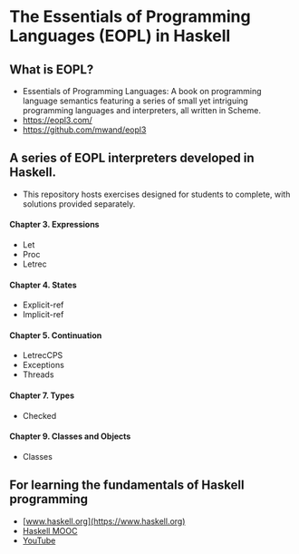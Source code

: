 # The Essentials of Programming Languages (EOPL) in Haskell

## What is EOPL?
 - Essentials of Programming Languages: A book on programming language semantics featuring a series of small yet intriguing programming languages and interpreters, all written in Scheme.
 - https://eopl3.com/
 - https://github.com/mwand/eopl3

## A series of EOPL interpreters developed in Haskell. 
 - This repository hosts exercises designed for students to complete, with solutions provided separately.


#### Chapter 3. Expressions
 - Let 
 - Proc 
 - Letrec 


#### Chapter 4. States
 - Explicit-ref
 - Implicit-ref

#### Chapter 5. Continuation

 - LetrecCPS
 - Exceptions
 - Threads

#### Chapter 7. Types
 - Checked

#### Chapter 9. Classes and Objects
 - Classes


## For learning the fundamentals of Haskell programming
 - [www.haskell.org](https://www.haskell.org)
 - [Haskell MOOC](https://haskell.mooc.fi)
 - [YouTube](https://www.youtube.com/playlist?list=PLhbaMvGyp99_NphAX7k5OqcM1fXLZne8t)



